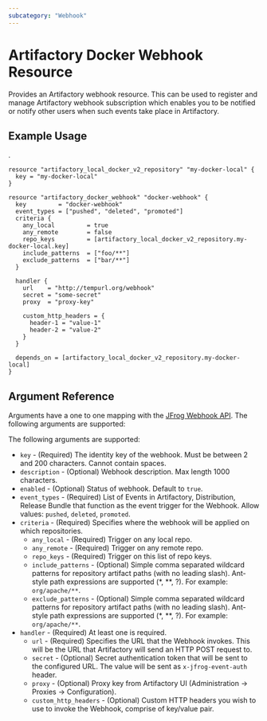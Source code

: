 ```yaml
---
subcategory: "Webhook"
---
```

# Artifactory Docker Webhook Resource

Provides an Artifactory webhook resource. This can be used to register and manage Artifactory webhook subscription which enables you to be notified or notify other users when such events take place in Artifactory.

## Example Usage
.
```hcl
resource "artifactory_local_docker_v2_repository" "my-docker-local" {
  key = "my-docker-local"
}

resource "artifactory_docker_webhook" "docker-webhook" {
  key         = "docker-webhook"
  event_types = ["pushed", "deleted", "promoted"]
  criteria {
    any_local         = true
    any_remote        = false
    repo_keys         = [artifactory_local_docker_v2_repository.my-docker-local.key]
    include_patterns  = ["foo/**"]
    exclude_patterns  = ["bar/**"]
  }

  handler {
    url    = "http://tempurl.org/webhook"
    secret = "some-secret"
    proxy  = "proxy-key"

    custom_http_headers = {
      header-1 = "value-1"
      header-2 = "value-2"
    }
  }

  depends_on = [artifactory_local_docker_v2_repository.my-docker-local]
}
```

## Argument Reference

Arguments have a one to one mapping with the [JFrog Webhook API](https://www.jfrog.com/confluence/display/JFROG/Artifactory+REST+API). The following arguments are supported:

The following arguments are supported:

* `key` - (Required) The identity key of the webhook. Must be between 2 and 200 characters. Cannot contain spaces.
* `description` - (Optional) Webhook description. Max length 1000 characters.
* `enabled` - (Optional) Status of webhook. Default to `true`.
* `event_types` - (Required) List of Events in Artifactory, Distribution, Release Bundle that function as the event trigger for the Webhook. Allow values: `pushed`, `deleted`, `promoted`.
* `criteria` - (Required) Specifies where the webhook will be applied on which repositories.
  * `any_local` - (Required) Trigger on any local repo.
  * `any_remote` - (Required) Trigger on any remote repo.
  * `repo_keys` - (Required) Trigger on this list of repo keys.
  * `include_patterns` - (Optional) Simple comma separated wildcard patterns for repository artifact paths (with no leading slash). Ant-style path expressions are supported (*, *\*, ?). For example: `org/apache/**`.
  * `exclude_patterns` - (Optional) Simple comma separated wildcard patterns for repository artifact paths (with no leading slash). Ant-style path expressions are supported (*, *\*, ?). For example: `org/apache/**`.
* `handler` - (Required) At least one is required.
  * `url` - (Required) Specifies the URL that the Webhook invokes. This will be the URL that Artifactory will send an HTTP POST request to.
  * `secret` - (Optional) Secret authentication token that will be sent to the configured URL. The value will be sent as `x-jfrog-event-auth` header.
  * `proxy` - (Optional) Proxy key from Artifactory UI (Administration -> Proxies -> Configuration).
  * `custom_http_headers` - (Optional) Custom HTTP headers you wish to use to invoke the Webhook, comprise of key/value pair.
